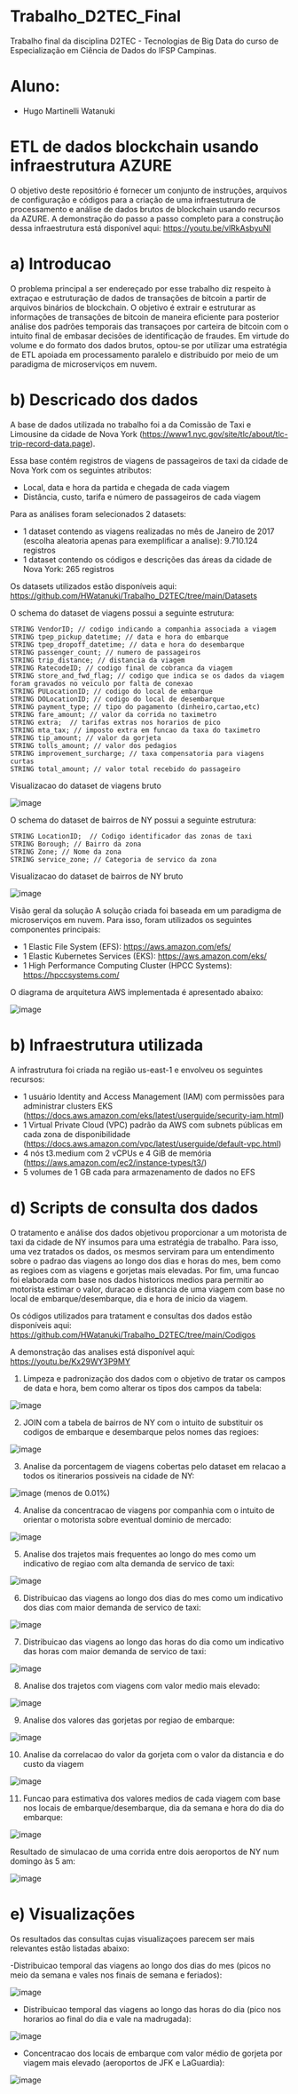 # Trabalho_D2TEC_Final
Trabalho final da disciplina D2TEC - Tecnologias de Big Data do curso de Especialização em Ciência de Dados do IFSP Campinas.

# Aluno: 
- Hugo Martinelli Watanuki

# ETL de dados blockchain usando infraestrutura AZURE
O objetivo deste repositório é fornecer um conjunto de instruções, arquivos de configuração e códigos para a criação de uma infraestutrura de processamento e análise de dados brutos de blockchain usando recursos da AZURE. A demonstração do passo a passo completo para a construção dessa infraestrutura está disponível aqui: https://youtu.be/vlRkAsbyuNI

# a) Introducao
O problema principal a ser endereçado por esse trabalho diz respeito à extraçao e estruturação de dados de transações de bitcoin a partir de arquivos binários de blockchain. O objetivo é extrair e estruturar as informações de transações de bitcoin de maneira eficiente para posterior análise dos padrões temporais das transaçoes por carteira de bitcoin com o intuito final de embasar decisões de identificação de fraudes. Em virtude do volume e do formato dos dados brutos, optou-se por utilizar uma estratégia de ETL apoiada em processamento paralelo e distribuido por meio de um paradigma de microserviços em nuvem.

# b) Descricado dos dados
A base de dados utilizada no trabalho foi a da Comissão de Taxi e Limousine da cidade de Nova York (https://www1.nyc.gov/site/tlc/about/tlc-trip-record-data.page). 

Essa base contém registros de viagens de passageiros de taxi da cidade de Nova York com os seguintes atributos:
- Local, data e hora da partida e chegada de cada viagem
- Distância, custo, tarifa e número de passageiros de cada viagem

Para as análises foram selecionados 2 datasets:
- 1 dataset contendo as viagens realizadas no mês de Janeiro de 2017 (escolha aleatoria apenas para exemplificar a analise): 9.710.124 registros
- 1 dataset contendo os códigos e descrições das áreas da cidade de Nova York: 265 registros

Os datasets utilizados estão disponíveis aqui: https://github.com/HWatanuki/Trabalho_D2TEC/tree/main/Datasets

O schema do dataset de viagens possui a seguinte estrutura:

    STRING VendorID; // codigo indicando a companhia associada a viagem
    STRING tpep_pickup_datetime; // data e hora do embarque
    STRING tpep_dropoff_datetime; // data e hora do desembarque
    STRING passenger_count; // numero de passageiros
    STRING trip_distance; // distancia da viagem
    STRING RatecodeID; // codigo final de cobranca da viagem
    STRING store_and_fwd_flag; // codigo que indica se os dados da viagem foram gravados no veiculo por falta de conexao
    STRING PULocationID; // codigo do local de embarque
    STRING DOLocationID; // codigo do local de desembarque
    STRING payment_type; // tipo do pagamento (dinheiro,cartao,etc)
    STRING fare_amount; // valor da corrida no taximetro
    STRING extra;  // tarifas extras nos horarios de pico
    STRING mta_tax; // imposto extra em funcao da taxa do taximetro
    STRING tip_amount; // valor da gorjeta
    STRING tolls_amount; // valor dos pedagios
    STRING improvement_surcharge; // taxa compensatoria para viagens curtas
    STRING total_amount; // valor total recebido do passageiro

Visualizacao do dataset de viagens bruto

![image](https://user-images.githubusercontent.com/50485300/200210322-6899b9c8-8b80-4789-822e-d1e9237e0769.png)

O schema do dataset de bairros de NY possui a seguinte estrutura:
  
    STRING LocationID;  // Codigo identificador das zonas de taxi
    STRING Borough; // Bairro da zona
    STRING Zone; // Nome da zona
    STRING service_zone; // Categoria de servico da zona
  
Visualizacao do dataset de bairros de NY bruto

![image](https://user-images.githubusercontent.com/50485300/200210396-e4403d5e-bd37-443e-a7ff-7d8c9c2b1a54.png)


Visão geral da solução
A solução criada foi baseada em um paradigma de microserviços em nuvem. Para isso, foram utilizados os seguintes componentes principais:
- 1 Elastic File System (EFS): https://aws.amazon.com/efs/
- 1 Elastic Kubernetes Services (EKS): https://aws.amazon.com/eks/
- 1 High Performance Computing Cluster (HPCC Systems): https://hpccsystems.com/

O diagrama de arquitetura AWS implementada é apresentado abaixo:

![image](https://user-images.githubusercontent.com/50485300/200107439-bf0d4e86-3b02-4c0d-ab3d-927c3134d172.png)


# b) Infraestrutura utilizada
A infrastrutura foi criada na região us-east-1 e envolveu os seguintes recursos:
- 1 usuário Identity and Access Management (IAM) com permissões para administrar clusters EKS (https://docs.aws.amazon.com/eks/latest/userguide/security-iam.html)
- 1 Virtual Private Cloud (VPC) padrão da AWS com subnets públicas em cada zona de disponibilidade (https://docs.aws.amazon.com/vpc/latest/userguide/default-vpc.html)
- 4 nós t3.medium com 2 vCPUs e 4 GiB de memória (https://aws.amazon.com/ec2/instance-types/t3/)
- 5 volumes de 1 GB cada para armazenamento de dados no EFS




# d) Scripts de consulta dos dados

O tratamento e análise dos dados objetivou proporcionar a um motorista de taxi da cidade de NY insumos para uma estratégia de trabalho. 
Para isso, uma vez tratados os dados, os mesmos serviram para um entendimento sobre o padrao das viagens ao longo dos dias e horas do mes, bem como as regioes com as viagens e gorjetas mais elevadas. 
Por fim, uma funcao foi elaborada com base nos dados historicos medios para permitir ao motorista estimar o valor, duracao e distancia de uma viagem com base no local de embarque/desembarque, dia e hora de inicio da viagem. 

Os códigos utilizados para tratament e consultas dos dados estão disponíveis aqui: https://github.com/HWatanuki/Trabalho_D2TEC/tree/main/Codigos

A demonstração das analises está disponível aqui: https://youtu.be/Kx29WY3P9MY

1) Limpeza e padronização dos dados com o objetivo de tratar os campos de data e hora, bem como alterar os tipos dos campos da tabela:

 ![image](https://user-images.githubusercontent.com/50485300/200211343-a1dfb689-12ad-4c3a-9d1e-9f440507fc24.png)

2) JOIN com a tabela de bairros de NY com o intuito de substituir os codigos de embarque e desembarque pelos nomes das regioes:

![image](https://user-images.githubusercontent.com/50485300/200211447-d05563d9-a49d-4a4e-9d67-100539bac8ad.png)

3) Analise da porcentagem de viagens cobertas pelo dataset em relacao a todos os itinerarios possiveis na cidade de NY:

![image](https://user-images.githubusercontent.com/50485300/200214452-f2d089a3-0c69-48ec-bc86-160e8b6d5999.png) (menos de 0.01%)

4) Analise da concentracao de viagens por companhia com o intuito de orientar o motorista sobre eventual dominio de mercado:

![image](https://user-images.githubusercontent.com/50485300/200214529-03e22a21-0b17-4d23-a8c2-dc837ab26168.png)

5) Analise dos trajetos mais frequentes ao longo do mes como um indicativo de regiao com alta demanda de servico de taxi:

![image](https://user-images.githubusercontent.com/50485300/200214601-a6eb9212-5ec7-454b-b65c-97d4ecbd7d79.png)

6) Distribuicao das viagens ao longo dos dias do mes como um indicativo dos dias com maior demanda de servico de taxi:

![image](https://user-images.githubusercontent.com/50485300/200215596-ce12b6a9-03c6-4bd8-bd27-f4360a6d6b4d.png)

7) Distribuicao das viagens ao longo das horas do dia como um indicativo das horas com maior demanda de servico de taxi:

![image](https://user-images.githubusercontent.com/50485300/200215638-6180e890-52a7-4ace-afab-d9738bdcf56e.png)

8) Analise dos trajetos com viagens com valor medio mais elevado:

![image](https://user-images.githubusercontent.com/50485300/200214935-c1b69091-f313-43ce-8086-fc54b0c238e3.png)

9) Analise dos valores das gorjetas por regiao de embarque:

![image](https://user-images.githubusercontent.com/50485300/200215040-d82564eb-452a-411b-b78f-91e93794add2.png)

10) Analise da correlacao do valor da gorjeta com o valor da distancia e do custo da viagem

![image](https://user-images.githubusercontent.com/50485300/200215104-dbde65c0-b4d6-4f94-aa2c-d4da612962fc.png)

11) Funcao para estimativa dos valores medios de cada viagem com base nos locais de embarque/desembarque, dia da semana e hora do dia do embarque:

![image](https://user-images.githubusercontent.com/50485300/200215536-9a626b31-75f3-43ac-8dce-ea30bdff4573.png)


Resultado de simulacao de uma corrida entre dois aeroportos de NY num domingo às 5 am:

![image](https://user-images.githubusercontent.com/50485300/200215215-f888c0d5-c0af-4593-8ef2-4c052a240594.png)


# e) Visualizações

Os resultados das consultas cujas visualizaçoes parecem ser mais relevantes estão listadas abaixo:

-Distribuicao temporal das viagens ao longo dos dias do mes (picos no meio da semana e vales nos finais de semana e feriados):

![image](https://user-images.githubusercontent.com/50485300/200216026-73417789-515a-4c6c-9188-4e8abe364027.png)

- Distribuicao temporal das viagens ao longo das horas do dia (pico nos horarios ao final do dia e vale na madrugada):

![image](https://user-images.githubusercontent.com/50485300/200216212-72830814-85fb-49e4-98c0-12d61457207d.png)

- Concentracao dos locais de embarque com valor médio de gorjeta por viagem mais elevado (aeroportos de JFK e LaGuardia):

![image](https://user-images.githubusercontent.com/50485300/200216421-2d8fedd8-bd32-435e-b66d-900842431183.png)
